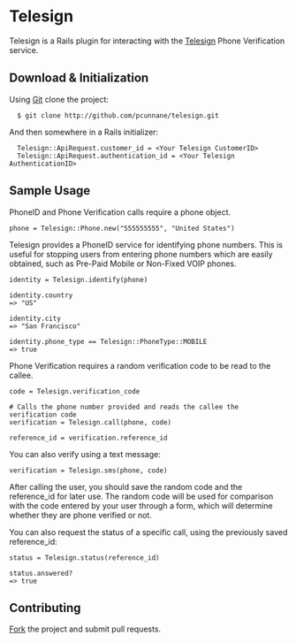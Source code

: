 Telesign
========

Telesign is a Rails plugin for interacting with the [Telesign](http://telesign.com) Phone Verification service. 

Download &amp; Initialization
-----------------------------

Using [Git](http://git-scm.com) clone the project:

      $ git clone http://github.com/pcunnane/telesign.git

And then somewhere in a Rails initializer:

      Telesign::ApiRequest.customer_id = <Your Telesign CustomerID>
      Telesign::ApiRequest.authentication_id = <Your Telesign AuthenticationID>

Sample Usage
------------

PhoneID and Phone Verification calls require a phone object.

    phone = Telesign::Phone.new("555555555", "United States")
        
Telesign provides a PhoneID service for identifying phone numbers. 
This is useful for stopping users from entering phone numbers which are easily obtained, such as Pre-Paid Mobile or Non-Fixed VOIP phones.

    identity = Telesign.identify(phone)

    identity.country
    => "US"

    identity.city
    => "San Francisco"

    identity.phone_type == Telesign::PhoneType::MOBILE
    => true
        
Phone Verification requires a random verification code to be read to the callee.
      
    code = Telesign.verification_code
     
    # Calls the phone number provided and reads the callee the verification code
    verification = Telesign.call(phone, code)

    reference_id = verification.reference_id

You can also verify using a text message:

    verification = Telesign.sms(phone, code)

After calling the user, you should save the random code and the reference_id for later use. The random code will be used for comparison with the code entered by your user through a form, which will determine whether they are phone verified or not. 

You can also request the status of a specific call, using the previously saved reference_id:
    
    status = Telesign.status(reference_id)
    
    status.answered?
    => true

Contributing
------------

[Fork](http://help.github.com/forking) the project and submit pull requests. 


